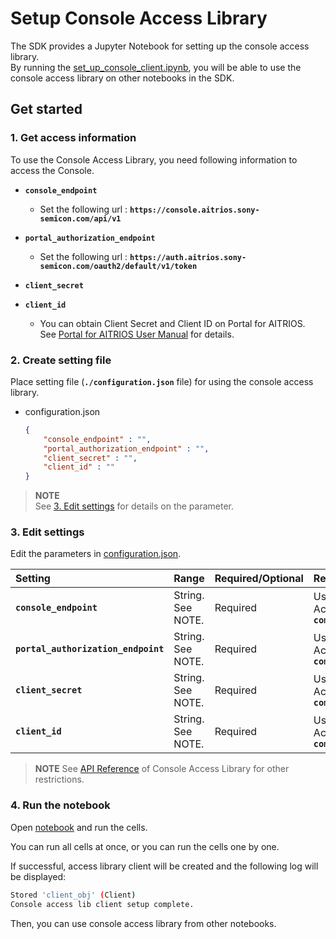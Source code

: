 # Setup Console Access Library
The SDK provides a Jupyter Notebook for setting up the console access library. <br>
By running the [set_up_console_client.ipynb](./set_up_console_client.ipynb), you will be able to use the console access library on other notebooks in the SDK.

## Get started
### 1. Get access information
To use the Console Access Library, you need following information to access the Console.

- **`console_endpoint`**
  - Set the following url : **`https://console.aitrios.sony-semicon.com/api/v1`**
- **`portal_authorization_endpoint`**
  - Set the following url : **`https://auth.aitrios.sony-semicon.com/oauth2/default/v1/token`**


- **`client_secret`**
- **`client_id`**
  - You can obtain Client Secret and Client ID on Portal for AITRIOS. <br>
  See [Portal for AITRIOS User Manual](https://developer.aitrios.sony-semicon.com/development-guides/documents/manuals) for details.

### 2. Create setting file
Place setting file (**`./configuration.json`** file) for using the console access library. 
- configuration.json
    ```json
    {
        "console_endpoint" : "",
        "portal_authorization_endpoint" : "",
        "client_secret" : "",
        "client_id" : ""
    }
    ```
> **NOTE**<br>
> See [3. Edit settings](#3-edit-settings) for details on the parameter.

### 3. Edit settings

Edit the parameters in [configuration.json](./configuration.json).

|Setting|Range|Required/Optional|Remarks
|:--|:--|:--|:--|
|**`console_endpoint`**|String. See NOTE.|Required|Used for Console Access Library API: **`common.config.Config`**
|**`portal_authorization_endpoint`**|String. See NOTE.|Required|Used for Console Access Library API: **`common.config.Config`**
|**`client_secret`**|String. See NOTE.|Required|Used for Console Access Library API: **`common.config.Config`**
|**`client_id`**|String. See NOTE.|Required|Used for Console Access Library API: **`common.config.Config`**

> **NOTE**
> See [API Reference](https://developer.aitrios.sony-semicon.com/development-guides/reference/api-references/) of Console Access Library for other restrictions.

### 4. Run the notebook
Open [notebook](./set_up_console_client.ipynb) and run the cells.

You can run all cells at once, or you can run the cells one by one.

If successful, access library client will be created and the following log will be displayed:
```bash
Stored 'client_obj' (Client)
Console access lib client setup complete.
```
Then, you can use console access library from other notebooks.

